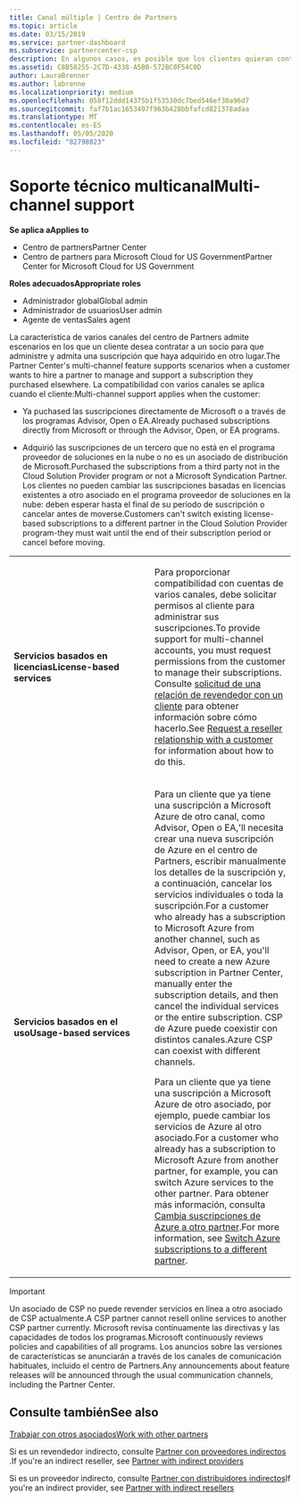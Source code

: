 ```yaml
---
title: Canal múltiple | Centro de Partners
ms.topic: article
ms.date: 03/15/2019
ms.service: partner-dashboard
ms.subservice: partnercenter-csp
description: En algunos casos, es posible que los clientes quieran contratar para aprovisionar y respaldar una suscripción que haya adquirido en otro lugar.
ms.assetid: C8B58255-2C7D-4338-A5B0-572BC0F54C0D
author: LauraBrenner
ms.author: labrenne
ms.localizationpriority: medium
ms.openlocfilehash: 058f12ddd14375b1f53530dc7bed546ef30a96d7
ms.sourcegitcommit: faf7b1ac1653497f963b428bbfafcd821378adaa
ms.translationtype: MT
ms.contentlocale: es-ES
ms.lasthandoff: 05/05/2020
ms.locfileid: "82798823"
---
```

# <a name="multi-channel-support"></a><span data-ttu-id="68562-103">Soporte técnico multicanal</span><span class="sxs-lookup"><span data-stu-id="68562-103">Multi-channel support</span></span>

<span data-ttu-id="68562-104">**Se aplica a**</span><span class="sxs-lookup"><span data-stu-id="68562-104">**Applies to**</span></span>

-  <span data-ttu-id="68562-105">Centro de partners</span><span class="sxs-lookup"><span data-stu-id="68562-105">Partner Center</span></span>
-  <span data-ttu-id="68562-106">Centro de partners para Microsoft Cloud for US Government</span><span class="sxs-lookup"><span data-stu-id="68562-106">Partner Center for Microsoft Cloud for US Government</span></span>

<span data-ttu-id="68562-107">**Roles adecuados**</span><span class="sxs-lookup"><span data-stu-id="68562-107">**Appropriate roles**</span></span>
-   <span data-ttu-id="68562-108">Administrador global</span><span class="sxs-lookup"><span data-stu-id="68562-108">Global admin</span></span>
-   <span data-ttu-id="68562-109">Administrador de usuarios</span><span class="sxs-lookup"><span data-stu-id="68562-109">User admin</span></span>
-   <span data-ttu-id="68562-110">Agente de ventas</span><span class="sxs-lookup"><span data-stu-id="68562-110">Sales agent</span></span>

<span data-ttu-id="68562-111">La característica de varios canales del centro de Partners admite escenarios en los que un cliente desea contratar a un socio para que administre y admita una suscripción que haya adquirido en otro lugar.</span><span class="sxs-lookup"><span data-stu-id="68562-111">The Partner Center's multi-channel feature supports scenarios when a customer wants to hire a partner to manage and support a subscription they purchased elsewhere.</span></span> <span data-ttu-id="68562-112">La compatibilidad con varios canales se aplica cuando el cliente:</span><span class="sxs-lookup"><span data-stu-id="68562-112">Multi-channel support applies when the customer:</span></span>

-   <span data-ttu-id="68562-113">Ya puchased las suscripciones directamente de Microsoft o a través de los programas Advisor, Open o EA.</span><span class="sxs-lookup"><span data-stu-id="68562-113">Already puchased subscriptions directly from Microsoft or through the Advisor, Open, or EA programs.</span></span>

-   <span data-ttu-id="68562-114">Adquirió las suscripciones de un tercero que no está en el programa proveedor de soluciones en la nube o no es un asociado de distribución de Microsoft.</span><span class="sxs-lookup"><span data-stu-id="68562-114">Purchased the subscriptions from a third party not in the Cloud Solution Provider program or not a Microsoft Syndication Partner.</span></span> <span data-ttu-id="68562-115">Los clientes no pueden cambiar las suscripciones basadas en licencias existentes a otro asociado en el programa proveedor de soluciones en la nube: deben esperar hasta el final de su período de suscripción o cancelar antes de moverse.</span><span class="sxs-lookup"><span data-stu-id="68562-115">Customers can't switch existing license-based subscriptions to a different partner in the Cloud Solution Provider program-they must wait until the end of their subscription period or cancel before moving.</span></span>


<table>
<colgroup>
<col width="50%" />
<col width="50%" />
</colgroup>
<tbody>
<tr class="odd">
<td><p><span data-ttu-id="68562-116"><strong>Servicios basados en licencias</strong></span><span class="sxs-lookup"><span data-stu-id="68562-116"><strong>License-based services</strong></span></span></p></td>
<td><p><span data-ttu-id="68562-117">Para proporcionar compatibilidad con cuentas de varios canales, debe solicitar permisos al cliente para administrar sus suscripciones.</span><span class="sxs-lookup"><span data-stu-id="68562-117">To provide support for multi-channel accounts, you must request permissions from the customer to manage their subscriptions.</span></span> <span data-ttu-id="68562-118">Consulte <a href="request-a-relationship-with-a-customer.md" data-raw-source="[Request a reseller relationship with a customer](request-a-relationship-with-a-customer.md)">solicitud de una relación de revendedor con un cliente</a> para obtener información sobre cómo hacerlo.</span><span class="sxs-lookup"><span data-stu-id="68562-118">See <a href="request-a-relationship-with-a-customer.md" data-raw-source="[Request a reseller relationship with a customer](request-a-relationship-with-a-customer.md)">Request a reseller relationship with a customer</a> for information about how to do this.</span></span></p></td>
</tr>
<tr class="even">
<td><p><span data-ttu-id="68562-119"><strong>Servicios basados en el uso</strong></span><span class="sxs-lookup"><span data-stu-id="68562-119"><strong>Usage-based services</strong></span></span></p></td>
<td>
<p><span data-ttu-id="68562-120">Para un cliente que ya tiene una suscripción a Microsoft Azure de otro canal, como Advisor, Open o EA,&#39;ll necesita crear una nueva suscripción de Azure en el centro de Partners, escribir manualmente los detalles de la suscripción y, a continuación, cancelar los servicios individuales o toda la suscripción.</span><span class="sxs-lookup"><span data-stu-id="68562-120">For a customer who already has a subscription to Microsoft Azure from another channel, such as Advisor, Open, or EA, you&#39;ll need to create a new Azure subscription in Partner Center, manually enter the subscription details, and then cancel the individual services or the entire subscription.</span></span> <span data-ttu-id="68562-121">CSP de Azure puede coexistir con distintos canales.</span><span class="sxs-lookup"><span data-stu-id="68562-121">Azure CSP can coexist with different channels.</span></span></p>
<p><span data-ttu-id="68562-122">Para un cliente que ya tiene una suscripción a Microsoft Azure de otro asociado, por ejemplo, puede cambiar los servicios de Azure al otro asociado.</span><span class="sxs-lookup"><span data-stu-id="68562-122">For a customer who already has a subscription to Microsoft Azure from another partner, for example, you can switch Azure services to the other partner.</span></span>  <span data-ttu-id="68562-123">Para obtener más información, consulta <a href="switch-azure-subscriptions-to-a-different-partner.md" data-raw-source="[Switch Azure subscriptions to a different partner](switch-azure-subscriptions-to-a-different-partner.md)">Cambia suscripciones de Azure a otro partner</a>.</span><span class="sxs-lookup"><span data-stu-id="68562-123">For more information, see <a href="switch-azure-subscriptions-to-a-different-partner.md" data-raw-source="[Switch Azure subscriptions to a different partner](switch-azure-subscriptions-to-a-different-partner.md)">Switch Azure subscriptions to a different partner</a>.</span></span></p>
</td>
</tr>
</tbody>
</table>

> [!IMPORTANT]  
> <span data-ttu-id="68562-124">Un asociado de CSP no puede revender servicios en línea a otro asociado de CSP actualmente.</span><span class="sxs-lookup"><span data-stu-id="68562-124">A CSP partner cannot resell online services to another CSP partner currently.</span></span> <span data-ttu-id="68562-125">Microsoft revisa continuamente las directivas y las capacidades de todos los programas.</span><span class="sxs-lookup"><span data-stu-id="68562-125">Microsoft continuously reviews policies and capabilities of all programs.</span></span> <span data-ttu-id="68562-126">Los anuncios sobre las versiones de características se anunciarán a través de los canales de comunicación habituales, incluido el centro de Partners.</span><span class="sxs-lookup"><span data-stu-id="68562-126">Any announcements about feature releases will be announced through the usual communication channels, including the Partner Center.</span></span> 

## <a name="see-also"></a><span data-ttu-id="68562-127">Consulte también</span><span class="sxs-lookup"><span data-stu-id="68562-127">See also</span></span>

[<span data-ttu-id="68562-128">Trabajar con otros asociados</span><span class="sxs-lookup"><span data-stu-id="68562-128">Work with other partners</span></span>](work-with-other-partners.md)

<span data-ttu-id="68562-129">Si es un revendedor indirecto, consulte [Partner con proveedores indirectos](indirect-reseller-tasks-in-partner-center.md) .</span><span class="sxs-lookup"><span data-stu-id="68562-129">If you're an indirect reseller, see [Partner with indirect providers](indirect-reseller-tasks-in-partner-center.md)</span></span>

<span data-ttu-id="68562-130">Si es un proveedor indirecto, consulte [Partner con distribuidores indirectos](indirect-provider-tasks-in-partner-center.md)</span><span class="sxs-lookup"><span data-stu-id="68562-130">If you're an indirect provider, see [Partner with indirect resellers](indirect-provider-tasks-in-partner-center.md)</span></span> 

 

 



